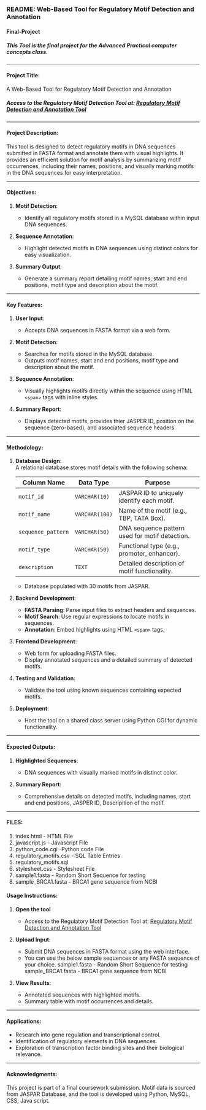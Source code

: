 ### README: Web-Based Tool for Regulatory Motif Detection and Annotation
#### Final-Project

##### This Tool is the final project for the Advanced Practical computer concepts class. 
---

#### **Project Title**:  
A Web-Based Tool for Regulatory Motif Detection and Annotation  

##### Access to the Regulatory Motif Detection Tool at: [Regulatory Motif Detection and Annotation Tool](http://bfx3.aap.jhu.edu/rpulakh1/Final-Project/index.html)
---

#### **Project Description**:  
This tool is designed to detect regulatory motifs in DNA sequences submitted in FASTA format and annotate them with visual highlights. It provides an efficient solution for motif analysis by summarizing motif occurrences, including their names, positions, and visually marking motifs in the DNA sequences for easy interpretation.

---

#### **Objectives**:
1. **Motif Detection**:  
   - Identify all regulatory motifs stored in a MySQL database within input DNA sequences.  

2. **Sequence Annotation**:  
   - Highlight detected motifs in DNA sequences using distinct colors for easy visualization.  

3. **Summary Output**:  
   - Generate a summary report detailing motif names, start and end positions, motif type and description about the motif.  

---

#### **Key Features**:  
1. **User Input**:  
   - Accepts DNA sequences in FASTA format via a web form.  

2. **Motif Detection**:  
   - Searches for motifs stored in the MySQL database.
   - Outputs motif names, start and end positions, motif type and description about the motif.  

3. **Sequence Annotation**:  
   - Visually highlights motifs directly within the sequence using HTML `<span>` tags with inline styles.  

4. **Summary Report**:  
   - Displays detected motifs, provides thier JASPER ID, position on the sequence (zero-based), and associated sequence headers.  

---

#### **Methodology**:  
1. **Database Design**:  
   A relational database stores motif details with the following schema:  

   | Column Name       | Data Type       | Purpose                                        |
   |-------------------|-----------------|------------------------------------------------|
   | `motif_id`        | `VARCHAR(10)`   | JASPAR ID to uniquely identify each motif.     |
   | `motif_name`      | `VARCHAR(100)`  | Name of the motif (e.g., TBP, TATA Box).       |
   | `sequence_pattern`| `VARCHAR(50)`   | DNA sequence pattern used for motif detection. |
   | `motif_type`      | `VARCHAR(50)`   | Functional type (e.g., promoter, enhancer).    |
   | `description`     | `TEXT`          | Detailed description of motif functionality.   |

   - Database populated with 30 motifs from JASPAR.

2. **Backend Development**:  
   - **FASTA Parsing**: Parse input files to extract headers and sequences.  
   - **Motif Search**: Use regular expressions to locate motifs in sequences.  
   - **Annotation**: Embed highlights using HTML `<span>` tags.  

3. **Frontend Development**:  
   - Web form for uploading FASTA files.  
   - Display annotated sequences and a detailed summary of detected motifs.  

4. **Testing and Validation**:  
   - Validate the tool using known sequences containing expected motifs.  

5. **Deployment**:  
   - Host the tool on a shared class server using Python CGI for dynamic functionality.  

---

#### **Expected Outputs**:  
1. **Highlighted Sequences**:  
   - DNA sequences with visually marked motifs in distinct color.  

2. **Summary Report**:  
   - Comprehensive details on detected motifs, including names, start and end positions, JASPER ID, Descripition of the motif.  

---
#### **FILES**:

1. index.html - HTML File
2. javascript.js - Javascript File
3. python_code.cgi -Python code File
4. regulatory_motifs.csv - SQL Table Entries
5. regulatory_motifs.sql
6. stylesheet.css - Stylesheet File
7. sample1.fasta - Random Short Sequence for testing
8. sample_BRCA1.fasta - BRCA1 gene sequence from NCBI 

#### **Usage Instructions**:
1. **Open the tool**
   - Access to the Regulatory Motif Detection Tool at: [Regulatory Motif Detection and Annotation Tool](http://bfx3.aap.jhu.edu/rpulakh1/Final-Project/index.html)

2. **Upload Input**:  
   - Submit DNA sequences in FASTA format using the web interface.  
   - You can use the below sample sequences or any FASTA sequence of your choice.
     sample1.fasta - Random Short Sequence for testing
     sample_BRCA1.fasta - BRCA1 gene sequence from NCBI 
3. **View Results**:  
   - Annotated sequences with highlighted motifs.  
   - Summary table with motif occurrences and details.  

---

#### **Applications**:  
- Research into gene regulation and transcriptional control.  
- Identification of regulatory elements in DNA sequences.  
- Exploration of transcription factor binding sites and their biological relevance.  

---

#### **Acknowledgments**:  
This project is part of a final coursework submission. Motif data is sourced from JASPAR Database, and the tool is developed using Python, MySQL, CSS, Java script.  
